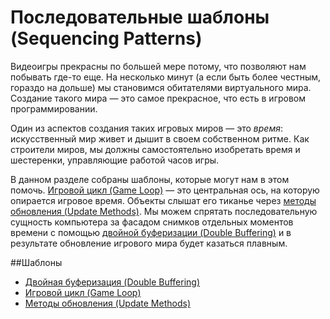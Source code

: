 # Последовательные шаблоны (Sequencing Patterns)
Видеоигры прекрасны по большей мере потому, что позволяют нам побывать где-то еще. На несколько минут (а если быть более честным, гораздо на дольше) мы становимся обитателями виртуального мира. Создание такого мира — это самое прекрасное, что есть в игровом программировании.

Один из аспектов создания таких игровых миров — это *время*: искусственный мир живет и дышит в своем собственном ритме. Как строители миров, мы должны самостоятельно изобретать время и шестеренки, управляющие работой часов игры.

В данном разделе собраны шаблоны, которые могут нам в этом помочь. [Игровой цикл (Game Loop)](./chapter-3/3.2-game-loop) — это центральная ось, на которую опирается игровое время. Объекты слышат его тиканье через [методы обновления (Update Methods)](./chapter-3/3.3-update-method). Мы можем спрятать последовательную сущность компьютера за фасадом снимков отдельных моментов времени с помощью [двойной буферизации (Double Buffering)](./chapter-3/3.1-double-buffering) и в результате обновление игрового мира будет казаться плавным.

##Шаблоны
   * [Двойная буферизация (Double Buffering)](./chapter-3/3.1-double-buffering)
   * [Игровой цикл (Game Loop)](./chapter-3/3.2-game-loop)
   * [Методы обновления (Update Methods)](./chapter-3/3.3-update-method)